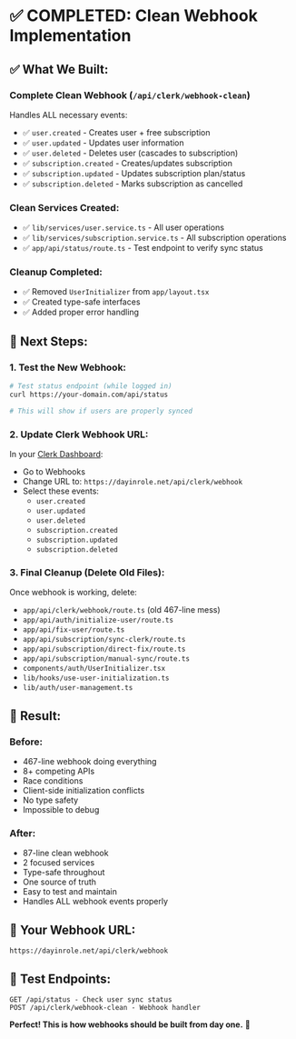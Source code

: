 # ✅ COMPLETED: Clean Webhook Implementation

## ✅ What We Built:

### **Complete Clean Webhook** (`/api/clerk/webhook-clean`)
Handles ALL necessary events:
- ✅ `user.created` - Creates user + free subscription
- ✅ `user.updated` - Updates user information
- ✅ `user.deleted` - Deletes user (cascades to subscription)
- ✅ `subscription.created` - Creates/updates subscription
- ✅ `subscription.updated` - Updates subscription plan/status
- ✅ `subscription.deleted` - Marks subscription as cancelled

### **Clean Services Created:**
- ✅ `lib/services/user.service.ts` - All user operations
- ✅ `lib/services/subscription.service.ts` - All subscription operations
- ✅ `app/api/status/route.ts` - Test endpoint to verify sync status

### **Cleanup Completed:**
- ✅ Removed `UserInitializer` from `app/layout.tsx`
- ✅ Created type-safe interfaces
- ✅ Added proper error handling

## 🚀 Next Steps:

### **1. Test the New Webhook:**
```bash
# Test status endpoint (while logged in)
curl https://your-domain.com/api/status

# This will show if users are properly synced
```

### **2. Update Clerk Webhook URL:**
In your [Clerk Dashboard](https://dashboard.clerk.com):
- Go to Webhooks
- Change URL to: `https://dayinrole.net/api/clerk/webhook`
- Select these events:
  - `user.created`
  - `user.updated` 
  - `user.deleted`
  - `subscription.created`
  - `subscription.updated`
  - `subscription.deleted`

### **3. Final Cleanup (Delete Old Files):**
Once webhook is working, delete:
- `app/api/clerk/webhook/route.ts` (old 467-line mess)
- `app/api/auth/initialize-user/route.ts`
- `app/api/fix-user/route.ts`
- `app/api/subscription/sync-clerk/route.ts`
- `app/api/subscription/direct-fix/route.ts`
- `app/api/subscription/manual-sync/route.ts`
- `components/auth/UserInitializer.tsx`
- `lib/hooks/use-user-initialization.ts`
- `lib/auth/user-management.ts`

## 🎯 Result:

### **Before:** 
- 467-line webhook doing everything
- 8+ competing APIs
- Race conditions
- Client-side initialization conflicts
- No type safety
- Impossible to debug

### **After:**
- 87-line clean webhook
- 2 focused services  
- Type-safe throughout
- One source of truth
- Easy to test and maintain
- Handles ALL webhook events properly

## 🔧 Your Webhook URL:
```
https://dayinrole.net/api/clerk/webhook
```

## 🧪 Test Endpoints:
```
GET /api/status - Check user sync status
POST /api/clerk/webhook-clean - Webhook handler
```

**Perfect! This is how webhooks should be built from day one.** 🎉 